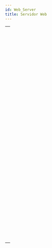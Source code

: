 ```yaml
---
id: Web_Server
title: Servidor Web
---
```


|                                                                                                                                         |
| --------------------------------------------------------------------------------------------------------------------------------------- |
| [<!-- INCLUDE #_command_.WEB GET BODY PART.Syntax -->](../../commands-legacy/web-get-body-part.md)<br/>                                 |
| [<!-- INCLUDE #_command_.WEB Get body part count.Syntax -->](../../commands-legacy/web-get-body-part-count.md)<br/>                     |
| [<!-- INCLUDE #_command_.WEB Get current session ID.Syntax -->](../../commands-legacy/web-get-current-session-id.md)<br/>               |
| [<!-- INCLUDE #_command_.WEB GET HTTP BODY.Syntax -->](../../commands-legacy/web-get-http-body.md)<br/>                                 |
| [<!-- INCLUDE #_command_.WEB GET HTTP HEADER.Syntax -->](../../commands-legacy/web-get-http-header.md)<br/>                             |
| [<!-- INCLUDE #_command_.WEB GET OPTION.Syntax -->](../../commands-legacy/web-get-option.md)<br/>                                       |
| [<!-- INCLUDE #_command_.WEB Get server info.Syntax -->](../../commands-legacy/web-get-server-info.md)<br/>                             |
| [<!-- INCLUDE #_command_.WEB GET STATISTICS.Syntax -->](../../commands-legacy/web-get-statistics.md)<br/>                               |
| [<!-- INCLUDE #_command_.WEB GET VARIABLES.Syntax -->](../../commands-legacy/web-get-variables.md)<br/>                                 |
| [<!-- INCLUDE #_command_.WEB Is secured connection.Syntax -->](../../commands-legacy/web-is-secured-connection.md)<br/>                 |
| [<!-- INCLUDE #_command_.WEB Is server running.Syntax -->](../../commands-legacy/web-is-server-running.md)<br/>                         |
| [<!-- INCLUDE #_command_.WEB LEGACY CLOSE SESSION.Syntax -->](../../commands-legacy/web-legacy-close-session.md)<br/>                   |
| [<!-- INCLUDE #_command_.WEB LEGACY GET SESSION EXPIRATION.Syntax -->](../../commands-legacy/web-legacy-get-session-expiration.md)<br/> |
| [<!-- INCLUDE #_command_.WEB SEND BLOB.Syntax -->](../../commands-legacy/web-send-blob.md)<br/>                                         |
| [<!-- INCLUDE #_command_.WEB SEND FILE.Syntax -->](../../commands-legacy/web-send-file.md)<br/>                                         |
| [<!-- INCLUDE #_command_.WEB SEND HTTP REDIRECT.Syntax -->](../../commands-legacy/web-send-http-redirect.md)<br/>                       |
| [<!-- INCLUDE #_command_.WEB SEND RAW DATA.Syntax -->](../../commands-legacy/web-send-raw-data.md)<br/>                                 |
| [<!-- INCLUDE #_command_.WEB SEND TEXT.Syntax -->](../../commands-legacy/web-send-text.md)<br/>                                         |
| [<!-- INCLUDE #_command_.WEB Server.Syntax -->](../../commands/web-server.md)<br/>                                                      |
| [<!-- INCLUDE #_command_.WEB Server list.Syntax -->](../../commands/web-server-list.md)<br/>                                            |
| [<!-- INCLUDE #_command_.WEB SET HOME PAGE.Syntax -->](../../commands-legacy/web-set-home-page.md)<br/>                                 |
| [<!-- INCLUDE #_command_.WEB SET HTTP HEADER.Syntax -->](../../commands-legacy/web-set-http-header.md)<br/>                             |
| [<!-- INCLUDE #_command_.WEB SET OPTION.Syntax -->](../../commands-legacy/web-set-option.md)<br/>                                       |
| [<!-- INCLUDE #_command_.WEB SET ROOT FOLDER.Syntax -->](../../commands-legacy/web-set-root-folder.md)<br/>                             |
| [<!-- INCLUDE #_command_.WEB START SERVER.Syntax -->](../../commands-legacy/web-start-server.md)<br/>                                   |
| [<!-- INCLUDE #_command_.WEB STOP SERVER.Syntax -->](../../commands-legacy/web-stop-server.md)<br/>                                     |
| [<!-- INCLUDE #_command_.WEB Validate digest.Syntax -->](../../commands-legacy/web-validate-digest.md)<br/>                             |
